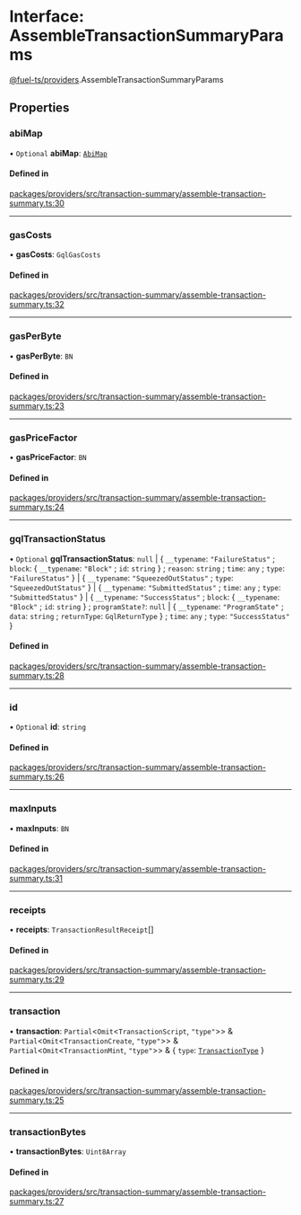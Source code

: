 # Interface: AssembleTransactionSummaryParams

[@fuel-ts/providers](/api/Providers/index.md).AssembleTransactionSummaryParams

## Properties

### abiMap

• `Optional` **abiMap**: [`AbiMap`](/api/Providers/index.md#abimap)

#### Defined in

[packages/providers/src/transaction-summary/assemble-transaction-summary.ts:30](https://github.com/FuelLabs/fuels-ts/blob/b3f5afed/packages/providers/src/transaction-summary/assemble-transaction-summary.ts#L30)

___

### gasCosts

• **gasCosts**: `GqlGasCosts`

#### Defined in

[packages/providers/src/transaction-summary/assemble-transaction-summary.ts:32](https://github.com/FuelLabs/fuels-ts/blob/b3f5afed/packages/providers/src/transaction-summary/assemble-transaction-summary.ts#L32)

___

### gasPerByte

• **gasPerByte**: `BN`

#### Defined in

[packages/providers/src/transaction-summary/assemble-transaction-summary.ts:23](https://github.com/FuelLabs/fuels-ts/blob/b3f5afed/packages/providers/src/transaction-summary/assemble-transaction-summary.ts#L23)

___

### gasPriceFactor

• **gasPriceFactor**: `BN`

#### Defined in

[packages/providers/src/transaction-summary/assemble-transaction-summary.ts:24](https://github.com/FuelLabs/fuels-ts/blob/b3f5afed/packages/providers/src/transaction-summary/assemble-transaction-summary.ts#L24)

___

### gqlTransactionStatus

• `Optional` **gqlTransactionStatus**: ``null`` \| { `__typename`: ``"FailureStatus"`` ; `block`: { `__typename`: ``"Block"`` ; `id`: `string`  } ; `reason`: `string` ; `time`: `any` ; `type`: ``"FailureStatus"``  } \| { `__typename`: ``"SqueezedOutStatus"`` ; `type`: ``"SqueezedOutStatus"``  } \| { `__typename`: ``"SubmittedStatus"`` ; `time`: `any` ; `type`: ``"SubmittedStatus"``  } \| { `__typename`: ``"SuccessStatus"`` ; `block`: { `__typename`: ``"Block"`` ; `id`: `string`  } ; `programState?`: ``null`` \| { `__typename`: ``"ProgramState"`` ; `data`: `string` ; `returnType`: `GqlReturnType`  } ; `time`: `any` ; `type`: ``"SuccessStatus"``  }

#### Defined in

[packages/providers/src/transaction-summary/assemble-transaction-summary.ts:28](https://github.com/FuelLabs/fuels-ts/blob/b3f5afed/packages/providers/src/transaction-summary/assemble-transaction-summary.ts#L28)

___

### id

• `Optional` **id**: `string`

#### Defined in

[packages/providers/src/transaction-summary/assemble-transaction-summary.ts:26](https://github.com/FuelLabs/fuels-ts/blob/b3f5afed/packages/providers/src/transaction-summary/assemble-transaction-summary.ts#L26)

___

### maxInputs

• **maxInputs**: `BN`

#### Defined in

[packages/providers/src/transaction-summary/assemble-transaction-summary.ts:31](https://github.com/FuelLabs/fuels-ts/blob/b3f5afed/packages/providers/src/transaction-summary/assemble-transaction-summary.ts#L31)

___

### receipts

• **receipts**: `TransactionResultReceipt`[]

#### Defined in

[packages/providers/src/transaction-summary/assemble-transaction-summary.ts:29](https://github.com/FuelLabs/fuels-ts/blob/b3f5afed/packages/providers/src/transaction-summary/assemble-transaction-summary.ts#L29)

___

### transaction

• **transaction**: `Partial`&lt;`Omit`&lt;`TransactionScript`, ``"type"``\>\> & `Partial`&lt;`Omit`&lt;`TransactionCreate`, ``"type"``\>\> & `Partial`&lt;`Omit`&lt;`TransactionMint`, ``"type"``\>\> & { `type`: [`TransactionType`](/api/Providers/TransactionType.md)  }

#### Defined in

[packages/providers/src/transaction-summary/assemble-transaction-summary.ts:25](https://github.com/FuelLabs/fuels-ts/blob/b3f5afed/packages/providers/src/transaction-summary/assemble-transaction-summary.ts#L25)

___

### transactionBytes

• **transactionBytes**: `Uint8Array`

#### Defined in

[packages/providers/src/transaction-summary/assemble-transaction-summary.ts:27](https://github.com/FuelLabs/fuels-ts/blob/b3f5afed/packages/providers/src/transaction-summary/assemble-transaction-summary.ts#L27)
